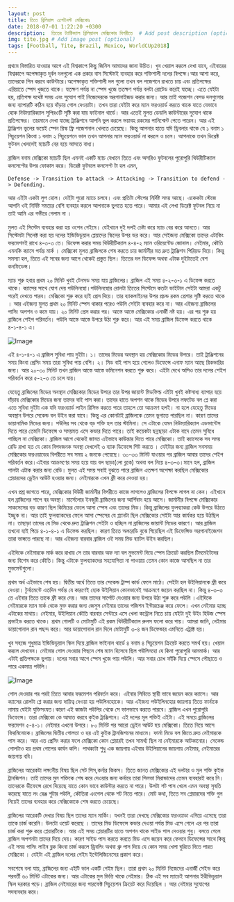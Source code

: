 ```yaml
---
layout: post
title: তিতে ব্রিলিয়ান্স এগেইনস্ট মেক্সিকোঃ
date: 2018-07-01 1:22:20 +0300
description:  তিতের ট্যাক্টিক্যাল ব্রিলিয়ানস মেক্সিকোর বিপরীতে  # Add post description (optional)
img: tite.jpg # Add image post (optional)
tags: [Football, Tite, Brazil, Mexico, WorldCUp2018]
---
```

প্রথমে বিস্তারিত যাওয়ার আগে এই বিশ্বকাপে কিছু জিনিস আমাদের জানা উচিত। খুব খেয়াল করলে দেখা যাবে, এইবারের বিশ্বকাপে অপেক্ষাকৃত দূর্বল দলগুলো এক প্রকার বাস সিস্টেমই ব্যবহার করে শক্তিশালী দলের বিপক্ষে।আর আশা করে, তাদেরকে পিন করবে কাউন্টারে।অপেক্ষাকৃত শক্তিশালী দল গুলো তখন বল পজেশনে রাখতে চায় এবং প্রতিপক্ষের এরিয়াতে স্পেস খুজতে থাকে। যতক্ষণ পর্যন্ত না স্পেস খুজে ততক্ষণ পর্যন্ত বলটা রোটেড করেই যাচ্ছে। এতে যেইটা হয়, প্রতিপক্ষ যথেষ্ট সময় এবং সুযোগ পাই নিজেদেরকে অরগানাইজড করার জন্য। আর তাই পজেশন বেসড দলগুলোর জন্য ব্যাপারটি কঠিন হয়ে দাঁড়ায় গোল দেওয়াটা। তখন তারা যেইটা করে ম্যান ফরওয়ার্ড করতে থাকে যাতে যেভাবে হোক নিউম্যারিক্যাল সুপিরওটি সৃষ্টি করা যায় ফাইনাল থার্ডে। আর এতেই মুলত ডেডলি কাউন্টারের সুযোগ থাকে প্রতিপক্ষের। তারমানে দেখা যাচ্ছে ট্রাঞ্জিশনে আপনি ভুল করলে ভয়াবহ রকমের পানিশ্মেন্ট পেতে পারেন। আর এই ট্রাঞ্জিশন ভুলের ভয়েই স্পেন রিস্ক ফ্রি পজেশনাল খেলতে চেয়েছে। কিন্তু আপনার হাতে যদি ড্রিবলার থাকে যে ১ বনাম ১ সিচুয়েশন কিংবা ১ বনাম ২ সিচুয়েশনে ভাল তখন আপনার ম্যান ফরওয়ার্ড না করলে ও চলে। আপনাকে তখন ডিরেক্ট ফুটবল খেললেই ম্যাচটি বের হয়ে আসতে বাধ্য।  

ব্রাজিল বনাম মেক্সিকো ম্যাচটি ছিল এমনই একটি ম্যাচ যেখানে তিতে এবং অসরিও ফুটবলের পুরোপুরি থিউরীটিক্যাল কনসেপ্টের উপর ফোকাস করে। ডিরেক্ট ফুটবলে কনসেপ্ট টা হল এমন, 

`Defense -> Transition to attack -> Attacking -> Transition to defend -> Defending.` 

আর এইটা একটা লুপ হোল। যেইটা পুরো ম্যাচে চলবে। এবং প্রতিটা স্টেপের নির্দিষ্ট সময় আছে। একেকটা স্টেজে আপনি ওই নির্দিষ্ট সময়ের বেশি ব্যবহার করলে আপনাকে ভুগতে হতে পারে। আমার এই লেখা ডিরেক্ট ফুটবল নিয়ে না তাই আমি এর গভীরে গেলাম না ।

মুলত এই সিস্টেম ব্যবহার করা হয় ওপেন গেইমে। যেইখানে দুই দলই চেষ্টা করে ম্যাচ বের করে আনতে। আর সিস্টেমটা সিলেক্ট করা হয় দলের ইন্ডিভিডুয়াল প্লেয়াদের স্কিলের উপর ভর করে।  আর সেইজন্য মেক্সিকো তাদের এটাকিং ফরমেশনই রাখে ৪-৩-৩ তে। ডিফেন্স করার সময় থিউরীটিক্যাল ৪-৪-২ ম্যান ওরিয়েন্টেড জোনাল। নেইমার, কৌতি এমনকি ক্যাসে পর্যন্ত মার্ক । মেক্সিকো মুলত ব্রাজিলকে শেষ করতে চায় জার্মানীর মত দ্রুত ট্রাঞ্জিশন পিরিয়ড দিয়ে। কিন্তু সমস্যা হল, তিতে এই সবের জন্য আগে থেকেই প্রস্তুত ছিল। তিতের দল ডিফেন্স অথবা এটাক দুইটাতেই বেশ কনফিডেন্স। 

ম্যাচ শুরু হবার প্রথম ২০ মিনিট খুবই টেনসড সময় যায় ব্রাজিলের। ব্রাজিল এই সময় ৪-২-৩-১ এ ডিফেন্স করতে থাকে। ক্যাসের সাথে যোগ দেয় পউলিনহো।পউলিনহোর রোলটা তিতের সিস্টেমে কতটা ভাইটাল সেইটা আমরা একটু পরেই দেখতে পারব। মেক্সিকো শুরু করে হাই প্রেস দিয়ে। তার ব্যাকলাইনের উপর প্রচন্ড রকম প্রেশার সৃষ্টি করতে থাকে । আর এইজন্য মুলত প্রথম ২০ মিনিট স্পেস থাকার পরেও পউলি সেইটা ব্যবহার করে না। আর এইজন্য ব্রাজিলের পাসিং অপশন ও কমে যায়। ২০ মিনিট প্রেস করার পর। আস্তে আস্তে মেক্সিকোর এনার্জী নষ্ট হয়। এর পর শুরু হয় ব্রাজিলে শেইপ পরিবর্তন। পউলি আস্তে আস্তে উপরে উঠা শুরু করে। আর এই সময় ব্রাজিল ডিফেন্স করতে থাকে ৪-১-৪-১ এ। 

![Image](https://image.ibb.co/hznVnJ/36607664_2604025153155039_7659221780321533952_n.jpg)

এই ৪-১-৪-১ এ ব্রাজিল সুবিধা পায় দুইটা। ১। তাদের মিডের অবস্থান হয় মেক্সিকোর মিডের উপরে। তাই ট্রাঞ্জিশনের সময় কিংবা প্রেসিং সময় তারা সুবিধা পায় বেশি। ২। মিড বাই পাস হয়ে গেলেও ডিফেন্সে এনাফ ম্যান আছে রিকভারির জন্য। আর ২০-৩০ মিনিট তখন ব্রাজিল আস্তে আস্তে ডমিনেশন করতে শুরু করে।  এইটা দেখে অসিও তার দলের শেইপ পরিবর্তন করে ৫-২-৩ তে চলে যায়।

যেহেতু ব্রাজিলের মিডের অবস্থান মেক্সিকোর মিডের উপরে তার উপর জায়ান্ট মিডফিল্ড এইটা খুবই কষ্টসাধ্য ব্যাপার হয়ে দাঁড়ায় মেক্সিকোর মিডের জন্য তাদের বাই পাস করা। তাদের হাতে অপশন থাকে মিডের উপরে লফটেড বল প্লে করা এতে সুবিধা দুইটা এক যদি ফরওয়ার্ড লাইন রিসিভ করতে পারে তাহলে তো আক্রমণ হলই। না হলে যেহেতু মিডের অবস্থান উপরে সেকেন্ড বল উইন করা যাবে। কিন্তু এর কোনটাই ব্রাজিলকে তেমন ভুগাতে পারছিল না। কারণ তাদের ডায়ানামিক মিডের জন্য। পউলির সব থেকে বড় শক্তি হল তার স্টামিনা। সে এটাকে যেমন নিউম্যারিক্যাল এডভান্টেস দিতে পারে তেমনি ডিফেন্সে ও সময়মত এসে কভার দিতে পারে। তাই কয়েকটা ছন্নছাড়া এটাক বাদে তেমন সুবিধে পাচ্ছিল না মেক্সিকো। ব্রাজিল আগে থেকেই জানত এইভাবে কাউন্তার দিতে পারে মেক্সিকো। তাই ক্যাসেকে সব সময় রেডি রাখা হত যে কোন বিপদজনক অবস্থা দেখলেই ৩ ব্যাক ডিফেন্সে শিট করতে । যেইটার জন্য ব্রাজিল সবসময় মেক্সিকোর ফরওয়াডের বিপরীতে সব সময় ২ জনকে পেয়েছে। ৩০-৩৩ মিনিট যাওয়ার পর ব্রাজিল আবার তাদের শেইপ পরিবর্তন করে।এইবার আক্রমণের সময় হয়ে যায় বল ছাড়া(লো ব্লকে) অথবা বল নিয়ে ৪-৩-৩।মানে হল, ব্রাজিল পালটা এটাক করার জন্য রেডি। মুলত এই সময় সবাই বুঝতে পারে ব্রাজিল এতক্ষণ অপেক্ষা করছিল মেক্সিকোর প্লেয়ারদের ড্রেইন আউট হওয়ার জন্য। নেইমারকে এখন ফ্রী করে দেওয়া হয়।  

এখন প্রশ্ন জাগতে পারে, মেক্সিকোর থিউরী জার্মানীর বিপরীতে কাজে লাগলেও ব্রাজিলের বিপক্ষে লাগল না কেন। এইখানে হল ব্রাজিলের শাপে বর অবস্থা। মার্সেলোর ইনজুরী ব্রাজিলের জন্য আর্শিবাদ হয়ে আসে। জার্মানীর বিপক্ষে মেক্সিকোর সাকসেসের বড় কারণ ছিল কিমিচের ফেলে আসা স্পেস এবং তাদের মিড। কিন্তু ব্রাজিলের ফুলব্যাকরা কেউ উপরে উঠতে ইচ্ছুক না। আর তাই ফুলব্যাকদের ফেলে আসা স্পেসের যে প্ল্যানটা ছিল মেক্সিকোর সেইটা আর কার্যকর হয়ে উঠছিল না। তাছাড়া তাদের যে মিড থেকে দ্রুত ট্রাঞ্জিশন সেইটা ও হচ্ছিল না ব্রাজিলের জায়ান্ট মিডের কারণে। আর ব্রাজিল তখনো হাই পিচে ৪-১-৪-১ এ ডিফেন্ড করছিল।  কারণ তিতে  অলরেডি বুঝে গিয়েছিল এই ডিফেন্সিভ অরগানাইজেশন তারা ভাঙ্গতে পারছে না। আর এইজন্য বারবার ব্রাজিল ওই সময় মিড ব্যাটল উইন করছিল। 

এইদিকে নেইমারকে মার্ক করে রাখায় সে তার বারবার অফ দ্যা বল মুভমেন্ট দিয়ে স্পেস ক্রিয়েট করছিল টিমমেইটদের জন্য বিশেষ করে কৌতি। কিন্তু এটাকে ফুলব্যাকদের সহযোগিতা না পাওয়ায় তেমন কোন কাজে আসছিল না তার মুভমেন্টগুলো। 

প্রথম অর্ধ এইভাবে শেষ হয়।  দ্বিতীয় অর্ধে তিতে তার সেকেন্ড ট্রাম্প কার্ড ফেলে মাঠে। সেইটা হল উইলিয়ানকে ফ্রী করে দেওয়া। টুর্নামেন্টে এতদিন পর্যন্ত যে কারণেই হোক উইলিয়ান কোনভাবেই আক্রমণে জয়েন করছিল না। কিন্তু ৪-৩-৩ তে এইবার তিতে তাকে ফ্রী করে দেয়। আর তাদের সার্পোট দেওয়ার জন্য উপরে উঠা শুরু করে পউলি ।এইদিকে নেইমারকে ম্যান মার্ক থেকে মুক্ত করার জন্য জেসুস নেইমার তাদের পজিশন ইন্টারচেঞ্জ করে ফেলে। এখন নেইমার হচ্ছে এটাকের মাথায়। নেইমার, উইলিয়ান কৌতি বারবার সেন্টারে এসে খেলা কন্ট্রোল নিতে চায় যেইটা দুই উইং হিউজ স্পেস প্রভাইড করতে থাকে। প্রথম গোলটি ও মোটামুটি এই রকম থিউরীটিক্যাল রুলস ফলো করে পায়। আমরা জানি, নেইমার ডায়াগোনাল রান পছন্দ করে। আর ডায়াগোনাল রান দিলে মোটামুটি ৩-৪ জন ডিফেন্ডার এমনিতে এট্রাক্ট হয়।  

খুব সহজে শুধুমাত্র ইন্ডিভিডুয়াল স্কিল দিয়ে ব্রাজিল ফাইনাল থার্ডে  ৪ বনাম ৪ সিচুয়েশন ক্রিয়েট করতে সমর্থ হয়। খেয়াল করলে দেখবেন। নেইমার গোল দেওয়ার পিছনে শেষ ম্যান হিসেবে ছিল পউলিনহো যে কিনা পুরোপুরি আনমার্ক। আর এটাই প্রতিপক্ষকে ভুগায়। দলের সবার আগে স্পেস খুজে পায় পউলি। আর সবার চোখ ফাঁকি দিয়ে স্পেসে পৌছাতে ও পারে একমাত্র পউলি। 

![Image](https://image.ibb.co/gOcfnJ/36599942_2604021793155375_5076172287514771456_n.jpg)

গোল দেওয়ার পর পরই তিতে আবার ফরমেশন পরিবর্তন করে। এইবার সিবিতে স্থায়ী ভাবে জয়েন করে ক্যাসে। আর ক্যাসের রোলটা প্লে করার জন্য দায়িত্ব দেওয়া হয় পউলিনহোকে। আর এইজন্য পউইলিনহোর জায়গায় তিতে ফার্নাকে নামায় যেইটা যুক্তিসংযত।কারণ এই কাজটা পউলির থেকে সে ভালভাবে করতে পারবে। ব্রাজিল এখন পুরোপুরি ডিফেন্সে। তারা মেক্সিকো কে আঘাত করবে কুইক ট্রাঞ্জিশনে। এই দলের মূল শক্তিই এইটা। এই সময়ে ব্রাজিলের ফরমেশন ৫-৪-১। নেইমার এখনো উপরে। ৮০ মিনিট পর আরো ড্রেইন আউট হয় মেক্সিকো। তিতে নিয়ে আসে ফিরমিনোকে। ব্রাজিলের দ্বিতীয় গোলতা ও হয় এই কুইক ট্রানজিশনের মাধ্যমে। ফার্না মিডে বল জিতে দ্রুত নেইমারকে পাস করে। আর এত প্রেসিং করার ফলে মেক্সিকো কোন প্লেয়ারই তখন সামর্থ্য ছিল না নেইমারকে আটকানোর। সেকেন্ড গোলটাও হয় প্রথম গোলের কার্বন কপি। পাথক্যটা শুধু এক জায়গায় এইবার উইলিয়ানের জায়গায় নেইমার, নেইমারের জায়গায় ববি।

ব্রাজিলের আরেকটা লক্ষ্যনীয় বিষয় ছিল সেট পিস,কর্নার কিকস। তিতে জানত মেক্সিকোর এই দলটার ও মুল শক্তি কুইক ট্রানজিশন। তাই তাদের মুল শক্তিকে শেষ করে দেওয়ার জন্য কর্নারে তারা সিলভা মিরান্ডাদের তেমন ব্যবহারই করে নি। তাদেরকে ডীফেন্সে রেখে দিয়েছে যাতে কোন ভাবে কাউন্টার করতে না পারে। উলটা শট পাস খেলে এমন অবস্থা সৃষতি করেছে যাতে লং রেঞ্জ শুটার পউলি, কৌতিরা এংগেল থেকে শট নিতে পারে। মোট কথা, তিতে সব প্লেয়ারদের শক্তি গুল নিয়েই তাদের ব্যবহার করে মেক্সিকোকে শেষ করতে চেয়েছে। 
 
ব্রাজিলের আরেকটি দেখার বিষয় ছিল তাদের ম্যান মার্কিং। যখনই তারা দেখছে মেক্সিকোর ফরওয়াডা এগিয়ে এসেছে তারা তাকে চার্জ করেনি। উলটো ওয়েট করেছে । তাদের মিড ডিফেন্সে কভার দেওয়া পর্যন্ত মিড এসে গেলে এর পর তারা চার্জ করা শুরু করে প্লেয়ারটিকে। আর এই সময় প্লেয়ারটির হাতে অপশন থাকে সাইড পাস দেওয়ার শুধু। বলতে গেলে ব্রাজিল অপশনটা তাদের দিয়ে দেয়। কারণ সাইড পাস করতে করতে মিড এসে জয়েন করে ফেলবে ডিফেন্সের সাথে কিন্তু এই সময় পাসিং লাইন ব্লক কিংবা চার্জ করলে ড্রিবলিং অথবা থ্রু পাস দিয়ে যে কোন সময় খেলা ঘুরিতে দিতে পারত মেক্সিকো । যেইটা এই ব্রাজিল দলের গেইম ইন্টেলিজিনেসের প্রকাশ করে। 

সবশেষে বলা যায়, ব্রাজিলের জন্য এইটি ভাল একটি গেইম ছিল। তারা প্রথম ২০ মিনিট নিজেদের এনার্জী সেইভ করে পরবর্তী ৬০ মিনিট এটাকের জন্য। আর এটাকের মুল ভিত্তি থাকে নেইমার। ঠিক এই সব ম্যাচেই আপনার ইণ্ডীভিডুয়াল স্কিল দরকার পড়ে। ব্রাজিল নেইমারের জন্য পারফেক্ট সিচুয়েশন ক্রিয়েট করে দিয়েছিল । আর নেইমার সুযোগের সদব্যবহার করে।